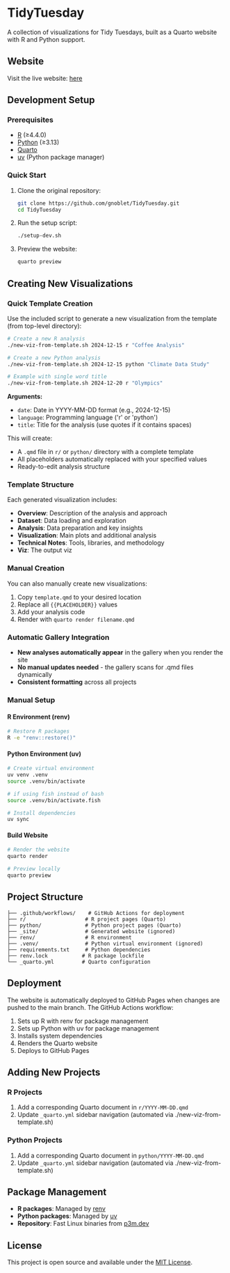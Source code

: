 # TidyTuesday

A collection of visualizations for Tidy Tuesdays, built as a Quarto website with R and Python support.

## Website

Visit the live website: [here](https://aaronwriight.github.io/tidy_tuesday/)

## Development Setup

### Prerequisites

- [R](https://www.r-project.org/) (≥4.4.0)
- [Python](https://www.python.org/) (≥3.13)
- [Quarto](https://quarto.org/)
- [uv](https://docs.astral.sh/uv/) (Python package manager)

### Quick Start

1. Clone the original repository:
   ```bash
   git clone https://github.com/gnoblet/TidyTuesday.git
   cd TidyTuesday
   ```

2. Run the setup script:
   ```bash
   ./setup-dev.sh
   ```

3. Preview the website:
   ```bash
   quarto preview
   ```

## Creating New Visualizations

### Quick Template Creation

Use the included script to generate a new visualization from the template (from top-level directory):

```bash
# Create a new R analysis
./new-viz-from-template.sh 2024-12-15 r "Coffee Analysis"

# Create a new Python analysis  
./new-viz-from-template.sh 2024-12-15 python "Climate Data Study"

# Example with single word title
./new-viz-from-template.sh 2024-12-20 r "Olympics"
```

**Arguments:**
- `date`: Date in YYYY-MM-DD format (e.g., 2024-12-15)
- `language`: Programming language ('r' or 'python')
- `title`: Title for the analysis (use quotes if it contains spaces)

This will create:
- A `.qmd` file in `r/` or `python/` directory with a complete template
- All placeholders automatically replaced with your specified values
- Ready-to-edit analysis structure

### Template Structure

Each generated visualization includes:

- **Overview**: Description of the analysis and approach
- **Dataset**: Data loading and exploration
- **Analysis**: Data preparation and key insights
- **Visualization**: Main plots and additional analysis
- **Technical Notes**: Tools, libraries, and methodology
- **Viz**: The output viz

### Manual Creation

You can also manually create new visualizations:

1. Copy `template.qmd` to your desired location
2. Replace all `{{PLACEHOLDER}}` values
3. Add your analysis code
4. Render with `quarto render filename.qmd`

### Automatic Gallery Integration

- **New analyses automatically appear** in the gallery when you render the site
- **No manual updates needed** - the gallery scans for .qmd files dynamically
- **Consistent formatting** across all projects

### Manual Setup

#### R Environment (renv)
```bash
# Restore R packages
R -e "renv::restore()"
```

#### Python Environment (uv)
```bash
# Create virtual environment
uv venv .venv
source .venv/bin/activate

# if using fish instead of bash
source .venv/bin/activate.fish

# Install dependencies
uv sync
```

#### Build Website
```bash
# Render the website
quarto render

# Preview locally
quarto preview
```

## Project Structure

```
├── .github/workflows/    # GitHub Actions for deployment
├── r/                   # R project pages (Quarto)
├── python/              # Python project pages (Quarto)
├── _site/               # Generated website (ignored)
├── renv/                # R environment
├── .venv/               # Python virtual environment (ignored)
├── requirements.txt     # Python dependencies
├── renv.lock           # R package lockfile
└── _quarto.yml         # Quarto configuration
```

## Deployment

The website is automatically deployed to GitHub Pages when changes are pushed to the main branch. The GitHub Actions workflow:

1. Sets up R with renv for package management
2. Sets up Python with uv for package management
3. Installs system dependencies
4. Renders the Quarto website
5. Deploys to GitHub Pages

## Adding New Projects

### R Projects
1. Add a corresponding Quarto document in `r/YYYY-MM-DD.qmd`
2. Update `_quarto.yml` sidebar navigation (automated via ./new-viz-from-template.sh)

### Python Projects
1. Add a corresponding Quarto document in `python/YYYY-MM-DD.qmd`
2. Update `_quarto.yml` sidebar navigation (automated via ./new-viz-from-template.sh)

## Package Management

- **R packages**: Managed by [renv](https://rstudio.github.io/renv/)
- **Python packages**: Managed by [uv](https://docs.astral.sh/uv/)
- **Repository**: Fast Linux binaries from [p3m.dev](https://p3m.dev/)

## License

This project is open source and available under the [MIT License](LICENSE).

<!--
```{text}
challenges/
  └── 2024/
        └── 2024_31_AirQuality/
              ├── r/
              │   └── 2024_31_AirQuality.qmd
              ├── python/    # optional
              ├── data/
              ├── gif/
              ├── plots/
              └── images/
```
-->
